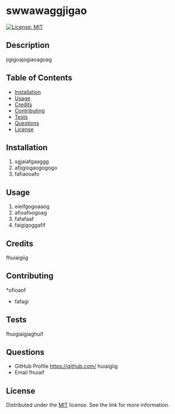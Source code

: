 
# swwawaggjigao
[![License: MIT](https://img.shields.io/badge/License-MIT-yellow.svg)](https://opensource.org/licenses/MIT)

## Description
jigigoajogiaoagoag

## Table of Contents

- [Installation](#installation)
- [Usage](#usage)
- [Credits](#credits)
- [Contributing](#contributing)
- [Tests](#tests)
- [Questions](#questions)
- [License](#license)

    

## Installation
1. sgjaiafgaaggg
2. afjigiogaogogogo
3. fafiaooafo



## Usage
1. eieifgogoaaog 
2. afioafoogoag
3. fafafaaf
4. faigigoggafif


## Credits
fhuiaigiig

## Contributing
*ofioaof 
* fafagi



## Tests
fhuigiaigiaghuif

## Questions
* GitHub Profile https://github.com/ huiaigiig
* Email fhuiaif

## License
Distributed under the [MIT](https://choosealicense.com/licenses/mit/) license. See the link for more information.

 